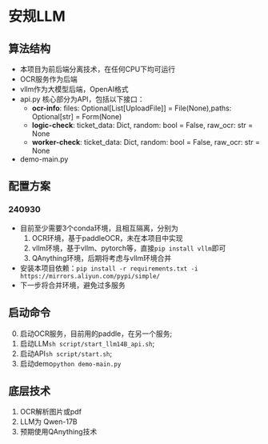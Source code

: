 # 安规LLM
## 算法结构
* 本项目为前后端分离技术，在任何CPU下均可运行
* OCR服务作为后端
* vllm作为大模型后端，OpenAI格式
* api.py 核心部分为API，包括以下接口：
    - **ocr-info**: files: Optional[List[UploadFile]] = File(None),paths: Optional[str] = Form(None)
    - **logic-check**: ticket_data: Dict, random: bool = False, raw_ocr: str = None 
    - **worker-check**: ticket_data: Dict, random: bool = False, raw_ocr: str = None 
* demo-main.py

## 配置方案
### 240930
- 目前至少需要3个conda环境，且相互隔离，分别为
    1. OCR环境，基于paddleOCR，未在本项目中实现
    2. vllm环境，基于vllm、pytorch等，直接`pip install vllm`即可
    3. QAnything环境，后期将考虑与vllm环境合并
- 安装本项目依赖：`pip install -r requirements.txt -i https://mirrors.aliyun.com/pypi/simple/`
- 下一步将合并环境，避免过多服务

## 启动命令
0. 启动OCR服务，目前用的paddle，在另一个服务;
1. 启动LLM`sh script/start_llm14B_api.sh`; 
2. 启动API`sh script/start.sh`;
3. 启动demo`python demo-main.py`

## 底层技术
1. OCR解析图片或pdf
2. LLM为 Qwen-17B
3. 预期使用QAnything技术